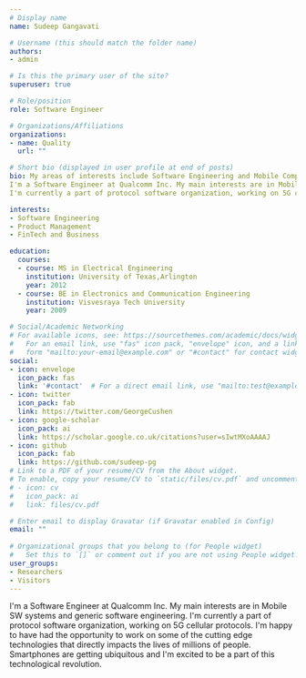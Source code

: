 ```yaml
---
# Display name
name: Sudeep Gangavati

# Username (this should match the folder name)
authors: 
- admin

# Is this the primary user of the site?
superuser: true

# Role/position
role: Software Engineer

# Organizations/Affiliations
organizations:
- name: Quality
  url: ""

# Short bio (displayed in user profile at end of posts)
bio: My areas of interests include Software Engineering and Mobile Computing.
I'm a Software Engineer at Qualcomm Inc. My main interests are in Mobile SW systems and generic software engineering. 
I'm currently a part of protocol software organization, working on 5G cellular protocols. 

interests:
- Software Engineering
- Product Management
- FinTech and Business

education:
  courses:
  - course: MS in Electrical Engineering
    institution: University of Texas,Arlington
    year: 2012
  - course: BE in Electronics and Communication Engineering
    institution: Visvesraya Tech University
    year: 2009

# Social/Academic Networking
# For available icons, see: https://sourcethemes.com/academic/docs/widgets/#icons
#   For an email link, use "fas" icon pack, "envelope" icon, and a link in the
#   form "mailto:your-email@example.com" or "#contact" for contact widget.
social:
- icon: envelope
  icon_pack: fas
  link: '#contact'  # For a direct email link, use "mailto:test@example.org".
- icon: twitter
  icon_pack: fab
  link: https://twitter.com/GeorgeCushen
- icon: google-scholar
  icon_pack: ai
  link: https://scholar.google.co.uk/citations?user=sIwtMXoAAAAJ
- icon: github
  icon_pack: fab
  link: https://github.com/sudeep-pg
# Link to a PDF of your resume/CV from the About widget.
# To enable, copy your resume/CV to `static/files/cv.pdf` and uncomment the lines below.  
# - icon: cv
#   icon_pack: ai
#   link: files/cv.pdf

# Enter email to display Gravatar (if Gravatar enabled in Config)
email: ""
  
# Organizational groups that you belong to (for People widget)
#   Set this to `[]` or comment out if you are not using People widget.  
user_groups:
- Researchers
- Visitors
---
```


I'm a Software Engineer at Qualcomm Inc. My main interests are in Mobile SW systems and generic software engineering. 
I'm currently a part of protocol software organization, working on 5G cellular protocols. 
I'm happy to have had the opportunity to work on some of the cutting edge technologies that directly impacts the lives of millions of people. Smartphones are getting ubiquitous and I'm excited to be a part of this technological revolution. 
